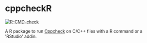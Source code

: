 # cppcheckR

<!-- badges: start -->
[![R-CMD-check](https://github.com/stla/cppcheckR/workflows/R-CMD-check/badge.svg)](https://github.com/stla/cppcheckR/actions)
<!-- badges: end -->

A R package to run [Cppcheck](https://cppcheck.sourceforge.io/) on C/C++ files 
with a R command or a 'RStudio' addin.
